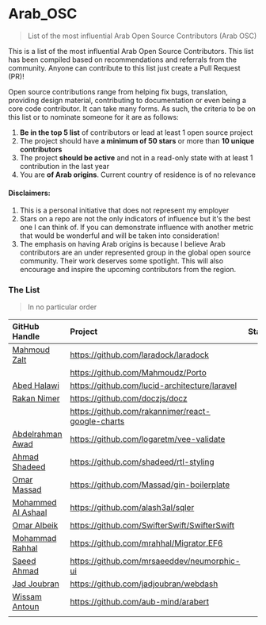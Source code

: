 # Arab_OSC
> List of the most influential Arab Open Source Contributors (Arab OSC)

This is a list of the most influential Arab Open Source Contributors. This list has been compiled based on recommendations and referrals from the community. Anyone can contribute to this list just create a Pull Request (PR)!

Open source contributions range from helping fix bugs, translation, providing design material, contributing to documentation or even being a core code contributor. It can take many forms. As such, the criteria to be on this list or to nominate someone for it are as follows:

1. **Be in the top 5 list** of contributors or lead at least 1 open source project
2. The project should have **a minimum of 50 stars** or more than **10 unique contributors**
3. The project **should be active** and not in a read-only state with at least 1 contribution in the last year
4. You are **of Arab origins**. Current country of residence is of no relevance

#### Disclaimers:
1. This is a personal initiative that does not represent my employer
2. Stars on a repo are not the only indicators of influence but it's the best one I can think of. If you can demonstrate influence with another metric that would be wonderful and will be taken into consideration!
3. The emphasis on having Arab origins is because I believe Arab contributors are an under represented group in the global open source community. Their work deserves some spotlight. This will also encourage and inspire the upcoming contributors from the region.

### The List
> In no particular order

| GitHub Handle                                     | Project                                           | Stars |
|:--------------------------------------------------|:--------------------------------------------------|:------|
| [Mahmoud Zalt](https://github.com/Mahmoudz)       | https://github.com/laradock/laradock              |       |
|                                                   | https://github.com/Mahmoudz/Porto                 |       |
| [Abed Halawi](https://github.com/Mulkave)         | https://github.com/lucid-architecture/laravel     |       |
| [Rakan Nimer](https://github.com/rakannimer)      | https://github.com/doczjs/docz                    |       |
|                                                   | https://github.com/rakannimer/react-google-charts |       |
| [Abdelrahman Awad](https://github.com/logaretm)   | https://github.com/logaretm/vee-validate          |       |
| [Ahmad Shadeed](https://github.com/shadeed)       | https://github.com/shadeed/rtl-styling            |       |
| [Omar Massad](https://github.com/Massad)          | https://github.com/Massad/gin-boilerplate         |       |
| [Mohammed Al Ashaal](https://github.com/alash3al) | https://github.com/alash3al/sqler                 |       |
| [Omar Albeik](https://github.com/omaralbeik)      | https://github.com/SwifterSwift/SwifterSwift      |       |
| [Mohammad Rahhal](https://github.com/mrahhal)     | https://github.com/mrahhal/Migrator.EF6           |       |
| [Saeed Ahmad](https://github.com/mrsaeeddev)      | https://github.com/mrsaeeddev/neumorphic-ui       |       |
| [Jad Joubran](https://github.com/jadjoubran)      | https://github.com/jadjoubran/webdash             |       |
| [Wissam Antoun](https://github.com/WissamAntoun)  | https://github.com/aub-mind/arabert               |       |
|                                                   |                                                   |       |
